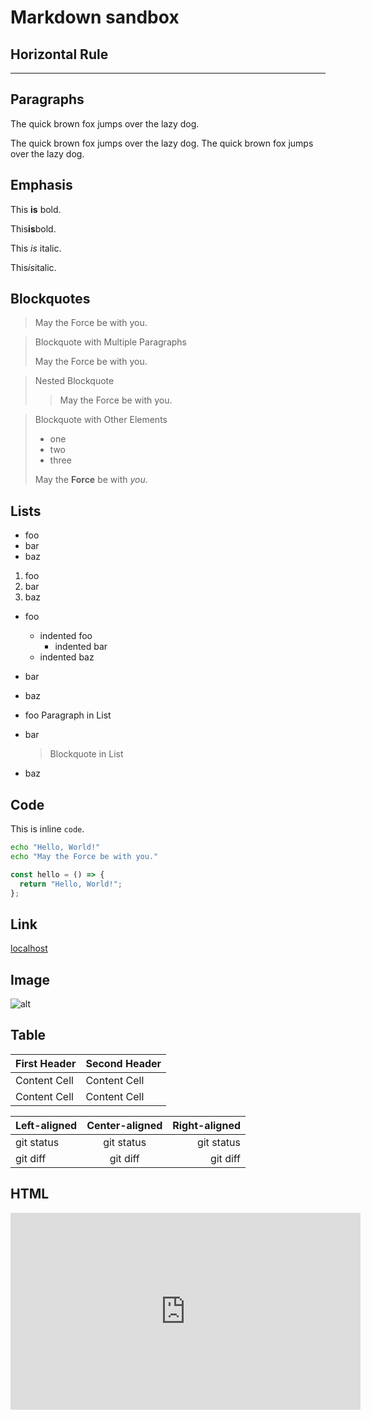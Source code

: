 # Markdown sandbox

## Horizontal Rule

---

## Paragraphs

The quick brown fox jumps over the lazy dog.

The quick brown fox jumps over the lazy dog.
The quick brown fox jumps over the lazy dog.

## Emphasis

This **is** bold.

This**is**bold.

This *is* italic.

This*is*italic.

## Blockquotes

> May the Force be with you.

> Blockquote with Multiple Paragraphs
>
> May the Force be with you.

> Nested Blockquote
>
> > May the Force be with you.

> Blockquote with Other Elements
>
> - one
> - two
> - three
>
> May the **Force** be with *you*.

## Lists

- foo
- bar
- baz

1. foo
2. bar
3. baz

- foo
  - indented foo
    - indented bar
  - indented baz
- bar
- baz

- foo
  Paragraph in List
- bar
  > Blockquote in List
- baz

## Code

This is inline `code`.

```sh
echo "Hello, World!"
echo "May the Force be with you."
```

```javascript
const hello = () => {
  return "Hello, World!";
};
```

## Link

[localhost](http://localhost)

## Image

![alt](https://github.com/identicons/iinm.png)

## Table

| First Header  | Second Header |
| ------------- | ------------- |
| Content Cell  | Content Cell  |
| Content Cell  | Content Cell  |

| Left-aligned | Center-aligned | Right-aligned |
| :---         |     :---:      |          ---: |
| git status   | git status     | git status    |
| git diff     | git diff       | git diff      |

## HTML

<iframe width="560" height="315" src="https://www.youtube.com/embed/lRaL-8qZ0mM" title="YouTube video player" frameborder="0" allow="accelerometer; autoplay; clipboard-write; encrypted-media; gyroscope; picture-in-picture" allowfullscreen>
</iframe>
